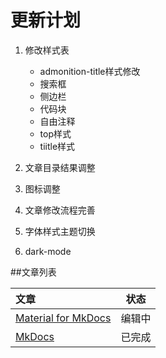 # 更新计划

1. 修改样式表

    + admonition-title样式修改
    + 搜索框
    + 侧边栏
    + 代码块
    + 自由注释
    + top样式
    + tiitle样式

2. 文章目录结果调整

3. 图标调整

4. 文章修改流程完善

5. 字体样式主题切换

6. dark-mode

##文章列表

| 文章                                                        |  状态  |
| :---------------------------------------------------------- | :----: |
| [Material for MkDocs](../Notes/MkDocs/mkdocs-material.md) | 编辑中 |
| [MkDocs](../Notes/MkDocs/mkdocs.md)                       | 已完成 |
